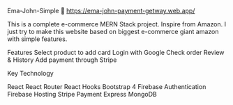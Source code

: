 Ema-John-Simple
🔗 https://ema-john-payment-getway.web.app/

This is a complete e-commerce MERN Stack project. Inspire from Amazon. I just try to make this website based on biggest e-commerce giant amazon with simple features.

Features
Select product to add card
Login with Google
Check order Review & History
Add payment through Stripe

Key Technology

React
React Router
React Hooks
Bootstrap 4
Firebase Authentication
Firebase Hosting
Stripe Payment
Express
MongoDB
